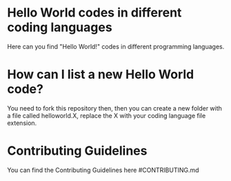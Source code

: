 # Hello World codes in  different coding languages
Here can you find "Hello World!" codes in different programming languages.


# How can I list a new Hello World code?

You need to fork this repository then, then you can create a new folder with a file called helloworld.X, replace the X with your coding language file extension.

# Contributing Guidelines
You can find the Contributing Guidelines here #CONTRIBUTING.md
